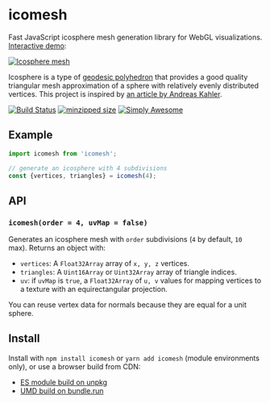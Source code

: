 # icomesh

Fast JavaScript icosphere mesh generation library for WebGL visualizations. [Interactive demo](https://observablehq.com/@mourner/fast-icosphere-mesh):

<a href="https://observablehq.com/@mourner/fast-icosphere-mesh"><img alt="Icosphere mesh" src="https://user-images.githubusercontent.com/25395/65533055-a6561280-df05-11e9-89d5-37477274b4af.png"></a>

Icosphere is a type of [geodesic polyhedron](https://en.wikipedia.org/wiki/Geodesic_polyhedron) that provides a good quality triangular mesh approximation of a sphere with relatively evenly distributed vertices.
This project is inspired by [an article by Andreas Kahler](http://blog.andreaskahler.com/2009/06/creating-icosphere-mesh-in-code.html).

[![Build Status](https://travis-ci.com/mourner/icomesh.svg?branch=master)](https://travis-ci.com/mourner/icomesh)
[![minzipped size](https://badgen.net/bundlephobia/minzip/icomesh)](https://unpkg.com/icomesh)
[![Simply Awesome](https://img.shields.io/badge/simply-awesome-brightgreen.svg)](https://github.com/mourner/projects)

## Example

```js
import icomesh from 'icomesh';

// generate an icosphere with 4 subdivisions
const {vertices, triangles} = icomesh(4);
````

## API

### `icomesh(order = 4, uvMap = false)`

Generates an icosphere mesh with `order` subdivisions (`4` by default, `10` max).
Returns an object with:

- `vertices`: A `Float32Array` array of `x, y, z` vertices.
- `triangles`: A `Uint16Array` or `Uint32Array` array of triangle indices.
- `uv`: if `uvMap` is `true`, a `Float32Array` of `u, v` values for mapping vertices to a texture with an equirectangular projection.

You can reuse vertex data for normals because they are equal for a unit sphere.

## Install

Install with `npm install icomesh` or `yarn add icomesh` (module environments only),
or use a browser build from CDN:

- [ES module build on unpkg](https://unpkg.com/icomesh)
- [UMD build on bundle.run](https://bundle.run/icomesh)
